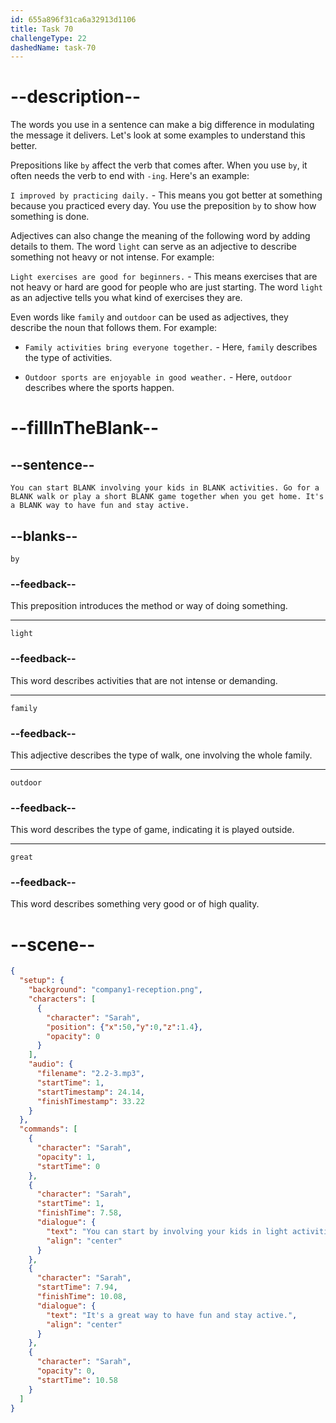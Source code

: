 ```yaml
---
id: 655a896f31ca6a32913d1106
title: Task 70
challengeType: 22
dashedName: task-70
---
```


<!-- (Audio) Sarah: You can start by involving your kids in light activities. Go for a family walk or play a short outdoor game together when you get home. It's a great way to have fun and stay active. -->

# --description--

The words you use in a sentence can make a big difference in modulating the message it delivers. Let's look at some examples to understand this better.

Prepositions like `by` affect the verb that comes after. When you use `by`, it often needs the verb to end with `-ing`. Here's an example:

`I improved by practicing daily.` - This means you got better at something because you practiced every day. You use the preposition `by` to show how something is done.

Adjectives can also change the meaning of the following word by adding details to them. The word `light` can serve as an adjective to describe something not heavy or not intense. For example:

`Light exercises are good for beginners.` - This means exercises that are not heavy or hard are good for people who are just starting. The word `light` as an adjective tells you what kind of exercises they are.

Even words like `family` and `outdoor` can be used as adjectives, they describe the noun that follows them. For example:

- `Family activities bring everyone together.` - Here, `family` describes the type of activities.

- `Outdoor sports are enjoyable in good weather.` - Here, `outdoor` describes where the sports happen.

# --fillInTheBlank--

## --sentence--

`You can start BLANK involving your kids in BLANK activities. Go for a BLANK walk or play a short BLANK game together when you get home. It's a BLANK way to have fun and stay active.`

## --blanks--

`by`

### --feedback--

This preposition introduces the method or way of doing something.

---

`light`

### --feedback--

This word describes activities that are not intense or demanding.

---

`family`

### --feedback--

This adjective describes the type of walk, one involving the whole family.

---

`outdoor`

### --feedback--

This word describes the type of game, indicating it is played outside.

---

`great`

### --feedback--

This word describes something very good or of high quality.

# --scene--

```json
{
  "setup": {
    "background": "company1-reception.png",
    "characters": [
      {
        "character": "Sarah",
        "position": {"x":50,"y":0,"z":1.4},
        "opacity": 0
      }
    ],
    "audio": {
      "filename": "2.2-3.mp3",
      "startTime": 1,
      "startTimestamp": 24.14,
      "finishTimestamp": 33.22
    }
  },
  "commands": [
    {
      "character": "Sarah",
      "opacity": 1,
      "startTime": 0
    },
    {
      "character": "Sarah",
      "startTime": 1,
      "finishTime": 7.58,
      "dialogue": {
        "text": "You can start by involving your kids in light activities. Go for a family walk or play a short outdoor game together when you get home.",
        "align": "center"
      }
    },
    {
      "character": "Sarah",
      "startTime": 7.94,
      "finishTime": 10.08,
      "dialogue": {
        "text": "It's a great way to have fun and stay active.",
        "align": "center"
      }
    },
    {
      "character": "Sarah",
      "opacity": 0,
      "startTime": 10.58
    }
  ]
}
```
